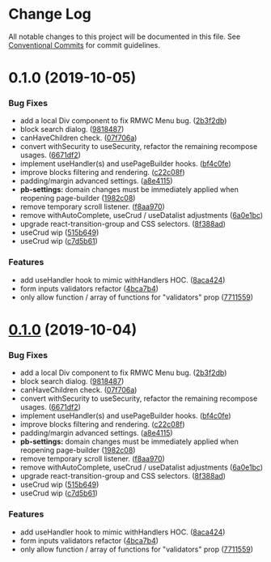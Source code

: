 # Change Log

All notable changes to this project will be documented in this file.
See [Conventional Commits](https://conventionalcommits.org) for commit guidelines.

<a name="0.1.0"></a>
# 0.1.0 (2019-10-05)


### Bug Fixes

* add a local Div component to fix RMWC Menu bug. ([2b3f2db](https://github.com/webiny/webiny-js/commit/2b3f2db))
* block search dialog. ([9818487](https://github.com/webiny/webiny-js/commit/9818487))
* canHaveChildren check. ([07f706a](https://github.com/webiny/webiny-js/commit/07f706a))
* convert withSecurity to useSecurity, refactor the remaining recompose usages. ([6671df2](https://github.com/webiny/webiny-js/commit/6671df2))
* implement useHandler(s) and usePageBuilder hooks. ([bf4c0fe](https://github.com/webiny/webiny-js/commit/bf4c0fe))
* improve blocks filtering and rendering. ([c22c08f](https://github.com/webiny/webiny-js/commit/c22c08f))
* padding/margin advanced settings. ([a8e4115](https://github.com/webiny/webiny-js/commit/a8e4115))
* **pb-settings:** domain changes must be immediately applied when reopening page-builder ([1982c08](https://github.com/webiny/webiny-js/commit/1982c08))
* remove temporary scroll listener. ([f8aa970](https://github.com/webiny/webiny-js/commit/f8aa970))
* remove withAutoComplete, useCrud / useDatalist adjustments ([6a0e1bc](https://github.com/webiny/webiny-js/commit/6a0e1bc))
* upgrade react-transition-group and CSS selectors. ([8f388ad](https://github.com/webiny/webiny-js/commit/8f388ad))
* useCrud wip ([515b649](https://github.com/webiny/webiny-js/commit/515b649))
* useCrud wip ([c7d5b61](https://github.com/webiny/webiny-js/commit/c7d5b61))


### Features

* add useHandler hook to mimic withHandlers HOC. ([8aca424](https://github.com/webiny/webiny-js/commit/8aca424))
* form inputs validators refactor ([4bca7b4](https://github.com/webiny/webiny-js/commit/4bca7b4))
* only allow function / array of functions for "validators" prop ([7711559](https://github.com/webiny/webiny-js/commit/7711559))





<a name="0.1.0"></a>
# [0.1.0](https://github.com/webiny/webiny-js/compare/@webiny/app-page-builder@1.0.0-next.1...@webiny/app-page-builder@0.1.0) (2019-10-04)


### Bug Fixes

* add a local Div component to fix RMWC Menu bug. ([2b3f2db](https://github.com/webiny/webiny-js/commit/2b3f2db))
* block search dialog. ([9818487](https://github.com/webiny/webiny-js/commit/9818487))
* canHaveChildren check. ([07f706a](https://github.com/webiny/webiny-js/commit/07f706a))
* convert withSecurity to useSecurity, refactor the remaining recompose usages. ([6671df2](https://github.com/webiny/webiny-js/commit/6671df2))
* implement useHandler(s) and usePageBuilder hooks. ([bf4c0fe](https://github.com/webiny/webiny-js/commit/bf4c0fe))
* improve blocks filtering and rendering. ([c22c08f](https://github.com/webiny/webiny-js/commit/c22c08f))
* padding/margin advanced settings. ([a8e4115](https://github.com/webiny/webiny-js/commit/a8e4115))
* **pb-settings:** domain changes must be immediately applied when reopening page-builder ([1982c08](https://github.com/webiny/webiny-js/commit/1982c08))
* remove temporary scroll listener. ([f8aa970](https://github.com/webiny/webiny-js/commit/f8aa970))
* remove withAutoComplete, useCrud / useDatalist adjustments ([6a0e1bc](https://github.com/webiny/webiny-js/commit/6a0e1bc))
* upgrade react-transition-group and CSS selectors. ([8f388ad](https://github.com/webiny/webiny-js/commit/8f388ad))
* useCrud wip ([515b649](https://github.com/webiny/webiny-js/commit/515b649))
* useCrud wip ([c7d5b61](https://github.com/webiny/webiny-js/commit/c7d5b61))


### Features

* add useHandler hook to mimic withHandlers HOC. ([8aca424](https://github.com/webiny/webiny-js/commit/8aca424))
* form inputs validators refactor ([4bca7b4](https://github.com/webiny/webiny-js/commit/4bca7b4))
* only allow function / array of functions for "validators" prop ([7711559](https://github.com/webiny/webiny-js/commit/7711559))
